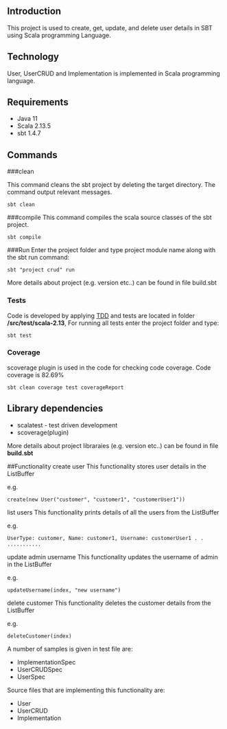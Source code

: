 ## Introduction

This project is used to create, get, update, and delete user details in SBT using Scala programming Language.


## Technology
 
User, UserCRUD and Implementation is implemented in Scala programming language. 


## Requirements

* Java 11
* Scala 2.13.5
* sbt 1.4.7

## Commands

###clean

This command cleans the sbt project by deleting the target directory. The command output relevant messages.
````
sbt clean
````
###compile This command compiles the scala source classes of the sbt project.
````
sbt compile
````
###Run Enter the project folder and type project module name along with the sbt run command:
````
sbt "project crud" run
````
More details about project (e.g. version etc..) can be found in file build.sbt

### Tests

Code is developed by applying [TDD](https://en.wikipedia.org/wiki/Test-driven_development) and tests are located in
folder **/src/test/scala-2.13**,  For running all tests enter the project folder and type:

 ```
 sbt test
 ```

### Coverage

scoverage plugin is used in the code for checking code coverage. Code coverage is 82.69%


 ```
 sbt clean coverage test coverageReport
 ```


## Library dependencies

* scalatest - test driven development
* scoverage(plugin)

More details about project libraraies (e.g. version etc..) can be found in file **build.sbt**


##Functionality
create user
This functionality stores user details in the ListBuffer

e.g.
````
create(new User("customer", "customer1", "customerUser1"))
````
list users
This functionality prints details of all the users from the ListBuffer

e.g.
````
UserType: customer, Name: customer1, Username: customerUser1 . . ...........
````
update admin username
This functionality updates the username of admin in the ListBuffer

e.g.
````
updateUsername(index, "new username")
````
delete customer
This functionality deletes the customer details from the ListBuffer

e.g.
````
deleteCustomer(index)
````
A number of samples is given in test file are:
* ImplementationSpec
* UserCRUDSpec
* UserSpec

Source files that are implementing this functionality are:

* User
* UserCRUD
* Implementation
